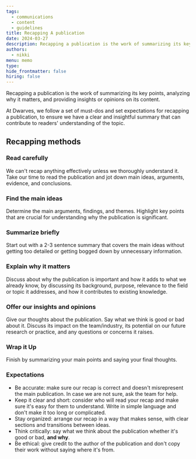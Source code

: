 ```yaml
---
tags:
  - communications
  - content
  - guidelines
title: Recapping A publication
date: 2024-03-27
description: Recapping a publication is the work of summarizing its key points, analyzing why it matters, and providing insights or opinions on its content. At Dwarves, we follow a set of must-dos and set expectations for recapping a publication, to ensure we have a clear and insightful summary that can contribute to readers' understanding of the topic.
authors:
  - nikki
menu: memo
type: 
hide_frontmatter: false
hiring: false
---
```


Recapping a publication is the work of summarizing its key points, analyzing why it matters, and providing insights or opinions on its content. 

At Dwarves, we follow a set of must-dos and set expectations for recapping a publication, to ensure we have a clear and insightful summary that can contribute to readers' understanding of the topic.

## Recapping methods
### Read carefully
We can't recap anything effectively unless we thoroughly understand it. Take our time to read the publication and jot down main ideas, arguments, evidence, and conclusions.
### Find the main ideas
Determine the main arguments, findings, and themes. Highlight key points that are crucial for understanding why the publication is significant.
### Summarize briefly
Start out with a 2-3 sentence summary that covers the main ideas without getting too detailed or getting bogged down by unnecessary information.
### Explain why it matters
Discuss about why the publication is important and how it adds to what we already know, by discussing its background, purpose, relevance to the field or topic it addresses, and how it contributes to existing knowledge.
### Offer our insights and opinions
Give our thoughts about the publication. Say what we think is good or bad about it. 
Discuss its impact on the team/industry, its potential on our future research or practice, and any questions or concerns it raises.
### Wrap it Up
Finish by summarizing your main points and saying your final thoughts.

### Expectations
- Be accurate: make sure our recap is correct and doesn't misrepresent the main publication. In case we are not sure, ask the team for help.
- Keep it clear and short: consider who will read your recap and make sure it's easy for them to understand. Write in simple language and don't make it too long or complicated.
- Stay organized: arrange our recap in a way that makes sense, with clear sections and transitions between ideas.
- Think critically: say what we think about the publication whether it's good or bad, **and why**.
- Be ethical: give credit to the author of the publication and don't copy their work without saying where it's from.